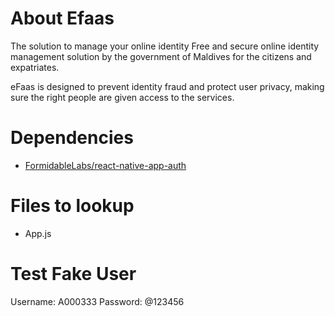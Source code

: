 # About Efaas

The solution to manage your online identity
Free and secure online identity management solution by the government of Maldives for the citizens and expatriates.

eFaas is designed to prevent identity fraud and protect user privacy, making sure the right people are given access to the services.

# Dependencies

- [FormidableLabs/react-native-app-auth](https://github.com/FormidableLabs/react-native-app-auth)

# Files to lookup

- App.js

# Test Fake User

Username: A000333
Password: @123456
